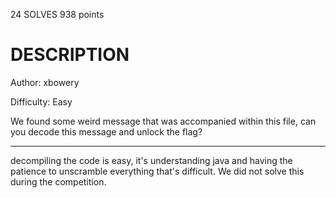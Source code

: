 24 SOLVES 938 points

# DESCRIPTION
Author: xbowery

Difficulty: Easy

We found some weird message that was accompanied within this file, can you decode this message and unlock the flag?

---
decompiling the code is easy, it's understanding java and having the patience to unscramble everything that's difficult. We did not solve this during the competition. 